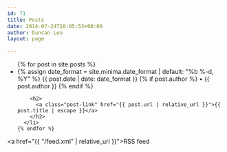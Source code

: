 ```yaml
---
id: 71
title: Posts
date: 2014-07-24T10:05:53+00:00
author: Duncan Leo
layout: page

---
```


<div class="home">
  <ul class="post-list">
    {% for post in site.posts %}
      <li>
        {% assign date_format = site.minima.date_format | default: "%b %-d, %Y" %}
        <span class="post-meta">
          {{ post.date | date: date_format }}
          {% if post.author %}
            • <span itemprop="author" itemscope itemtype="http://schema.org/Person"><span itemprop="name">{{ post.author }}</span></span>
          {% endif %}
        </span>

        <h2>
          <a class="post-link" href="{{ post.url | relative_url }}">{{ post.title | escape }}</a>
        </h2>
      </li>
    {% endfor %}
  </ul>

  <a href="{{ "/feed.xml" | relative_url }}">RSS feed</a>

</div>  